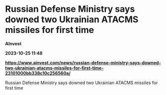 # Russian Defense Ministry says downed two Ukrainian ATACMS missiles for first time
**AInvest**

**2023-10-25 11:48**

**https://www.ainvest.com/news/russian-defense-ministry-says-downed-two-ukrainian-atacms-missiles-for-first-time-23101000bb338c10c256560a/**

Russian Defense Ministry says downed two Ukrainian ATACMS missiles for first time